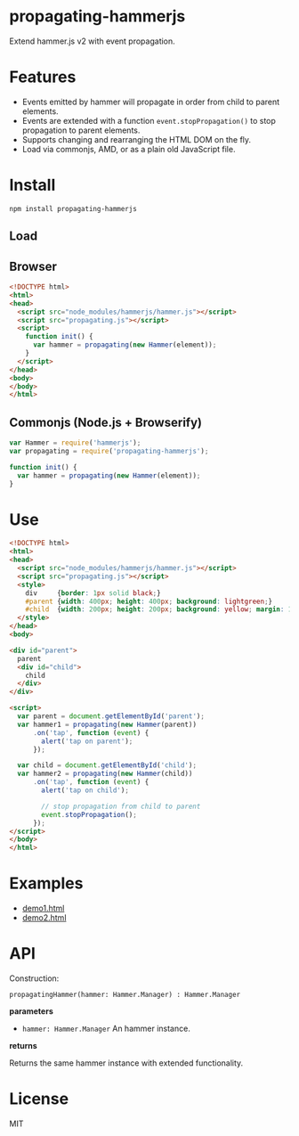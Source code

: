 propagating-hammerjs
====================

Extend hammer.js v2 with event propagation.

# Features

- Events emitted by hammer will propagate in order from child to parent
  elements.
- Events are extended with a function `event.stopPropagation()` to stop
  propagation to parent elements.
- Supports changing and rearranging the HTML DOM on the fly.
- Load via commonjs, AMD, or as a plain old JavaScript file.


# Install

    npm install propagating-hammerjs

## Load

## Browser

```html
<!DOCTYPE html>
<html>
<head>
  <script src="node_modules/hammerjs/hammer.js"></script>
  <script src="propagating.js"></script>
  <script>
    function init() {
      var hammer = propagating(new Hammer(element));
    }
  </script>
</head>
<body>
</body>
</html>
```

## Commonjs (Node.js + Browserify)

```js
var Hammer = require('hammerjs');
var propagating = require('propagating-hammerjs');

function init() {
  var hammer = propagating(new Hammer(element));
}
```


# Use

```html
<!DOCTYPE html>
<html>
<head>
  <script src="node_modules/hammerjs/hammer.js"></script>
  <script src="propagating.js"></script>
  <style>
    div     {border: 1px solid black;}
    #parent {width: 400px; height: 400px; background: lightgreen;}
    #child  {width: 200px; height: 200px; background: yellow; margin: 10px;}
  </style>
</head>
<body>

<div id="parent">
  parent
  <div id="child">
    child
  </div>
</div>

<script>
  var parent = document.getElementById('parent');
  var hammer1 = propagating(new Hammer(parent))
      .on('tap', function (event) {
        alert('tap on parent');
      });

  var child = document.getElementById('child');
  var hammer2 = propagating(new Hammer(child))
      .on('tap', function (event) {
        alert('tap on child');

        // stop propagation from child to parent
        event.stopPropagation();
      });
</script>
</body>
</html>
```

# Examples

- [demo1.html](demo1.html)
- [demo2.html](demo2.html)


# API

Construction:

    propagatingHammer(hammer: Hammer.Manager) : Hammer.Manager

**parameters**

- `hammer: Hammer.Manager` An hammer instance.

**returns**

Returns the same hammer instance with extended functionality.


# License

MIT
